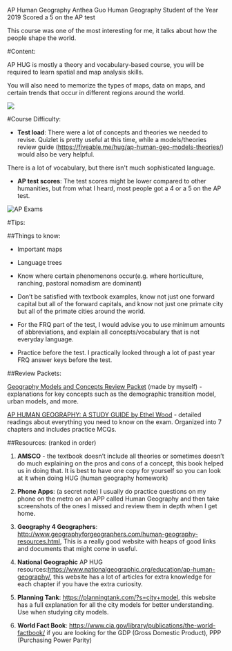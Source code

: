 AP Human Geography
Anthea Guo
Human Geography Student of the Year 2019
Scored a 5 on the AP test

This course was one of the most interesting for me, it talks about how the people shape the world.

#Content:

AP HUG is mostly a theory and vocabulary-based course,  you will be required to learn spatial and map analysis skills.

You will also need to memorize the types of maps, data on maps, and certain trends that occur in different regions around the world.​​

![](https://scbasis.weebly.com/uploads/1/2/6/6/126607583/published/screen-shot-2019-10-12-at-4-09-11-pm.png?1570868470)

#Course Difficulty:

- **Test load**: There were a lot of concepts and theories we needed to revise. Quizlet is pretty useful at this time, while a models/theories review guide (https://fiveable.me/hug/ap-human-geo-models-theories/) would also be very helpful.

There is a lot of vocabulary, but there isn't much sophisticated language.

- **AP test scores**: The test scores might be lower compared to other humanities, but from what I heard, most people got a 4 or a 5 on the AP test.

![AP Exams](https://scbasis.weebly.com/uploads/1/2/6/6/126607583/published/screen-shot-2019-10-12-at-4-08-18-pm.png?1570868498)

#Tips:

##Things to know:

- Important maps

- Language trees

- Know where certain phenomenons occur(e.g. where horticulture, ranching, pastoral nomadism are dominant)

- Don’t be satisfied with textbook examples, know not just one forward capital but all of the forward capitals, and know not just one primate city but all of the primate cities around the world.

- For the FRQ part of the test, I would advise you to use minimum amounts of abbreviations, and explain all concepts/vocabulary that is not everyday language.

- Practice before the test. I practically looked through a lot of past year FRQ answer keys before the test.

##Review Packets:

[Geography Models and Concepts Review Packet](https://scbasis.weebly.com/uploads/1/2/6/6/126607583/aphg_models_list_review_packet_anthea_3.docx) (made by myself) - explanations for key concepts such as the demographic transition model, urban models, and more.

[AP HUMAN GEOGRAPHY: A STUDY GUIDE by Ethel Wood](https://scbasis.weebly.com/uploads/1/2/6/6/126607583/ewood.pdf) - detailed readings about everything you need to know on the exam. Organized into 7 chapters and includes practice MCQs.

##Resources: (ranked in order)

1. **AMSCO** - the textbook doesn’t include all theories or sometimes doesn’t do much explaining on the pros and cons of a concept, this book helped us in doing that. It is best to have one copy for yourself so you can look at it when doing HUG (human geography homework)

2. **Phone Apps**: (a secret note) I usually do practice questions on my phone on the metro on an APP called Human Geography and then take screenshots of the ones I missed and review them in depth when I get home.

3. **Geography 4 Geographers**: http://www.geographyforgeographers.com/human-geography-resources.html, This is a really good website with heaps of good links and documents that might come in useful.

4. **National Geographic** AP HUG resources:https://www.nationalgeographic.org/education/ap-human-geography/, this website has a lot of articles for extra knowledge for each chapter if you have the extra curiosity.

5. **Planning Tank**: https://planningtank.com/?s=city+model, this website has a full explanation for all the city models for better understanding. Use when studying city models.

6. **World Fact Book**: https://www.cia.gov/library/publications/the-world-factbook/ if you are looking for the GDP (Gross Domestic Product), PPP (Purchasing Power Parity)